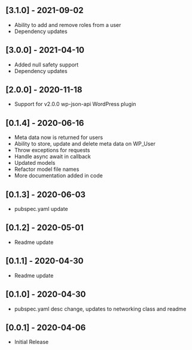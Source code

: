 ## [3.1.0] - 2021-09-02

* Ability to add and remove roles from a user
* Dependency updates

## [3.0.0] - 2021-04-10

* Added null safety support
* Dependency updates

## [2.0.0] - 2020-11-18

* Support for v2.0.0 wp-json-api WordPress plugin

## [0.1.4] - 2020-06-16

* Meta data now is returned for users
* Ability to store, update and delete meta data on WP_User
* Throw exceptions for requests
* Handle async await in callback
* Updated models
* Refactor model file names
* More documentation added in code

## [0.1.3] - 2020-06-03

* pubspec.yaml update

## [0.1.2] - 2020-05-01

* Readme update

## [0.1.1] - 2020-04-30

* Readme update

## [0.1.0] - 2020-04-30

* pubspec.yaml desc change, updates to networking class and readme

## [0.0.1] - 2020-04-06

* Initial Release